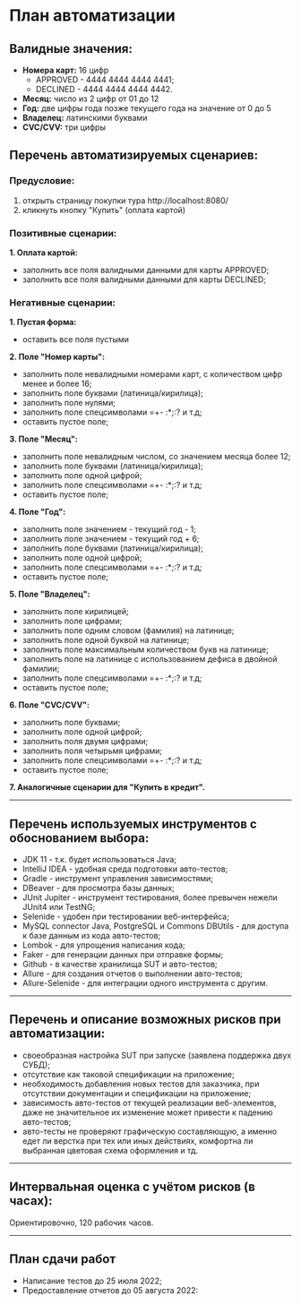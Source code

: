 # План автоматизации

## Валидные значения:
* **Номера карт:** 16 цифр
    * APPROVED - 4444 4444 4444 4441;
    * DECLINED - 4444 4444 4444 4442.
* **Месяц:** число из 2 цифр от 01 до 12
* **Год:** две цифры года позже текущего года на значение от 0 до 5
* **Владелец:** латинскими буквами
* **CVC/CVV:** три цифры

## Перечень автоматизируемых сценариев:

### Предусловие:
1. открыть страницу покупки тура http://localhost:8080/
2. кликнуть кнопку "Купить" (оплата картой)

### **Позитивные сценарии:**

  **1. Оплата картой:**
   - заполнить все поля валидными данными для карты APPROVED;
   - заполнить все поля валидными данными для карты DECLINED;
 

### **Негативные сценарии:**
**1. Пустая форма:**
  - оставить все поля пустыми

**2. Поле "Номер карты":**
  - заполнить поле невалидными номерами карт, с количеством цифр менее и более 16;
  - заполнить поле буквами (латиница/кирилица);
  - заполнить поле нулями;
  - заполнить поле спецсимволами =+- :*;:? и т.д;
  - оставить пустое поле;

**3. Поле "Месяц":**
  - заполнить поле невалидным числом, со значением месяца более 12;
  - заполнить поле буквами (латиница/кирилица);
  - заполнить поле одной цифрой;
  - заполнить поле спецсимволами =+- :*;:? и т.д;
  - оставить пустое поле;
  
**4. Поле "Год":**
  - заполнить поле значением - текущий год - 1;
  - заполнить поле значением - текущий год + 6;
  - заполнить поле буквами (латиница/кирилица);
  - заполнить поле одной цифрой;
  - заполнить поле спецсимволами =+- :*;:? и т.д;
  - оставить пустое поле;
 
**5. Поле "Владелец":**
  - заполнить поле кирилицей;
  - заполнить поле цифрами;
  - заполнить поле одним словом (фамилия) на латинице;
  - заполнить поле одной буквой на латинице;
  - заполнить поле максимальным количеством букв на латинице;
  - заполнить поле на латинице с использованием дефиса в двойной фамилии;
  - заполнить поле спецсимволами =+- :*;:? и т.д;
  - оставить пустое поле;

**6. Поле "CVC/CVV":**
  - заполнить поле буквами;
  - заполнить поле одной цифрой;
  - заполнить поля двумя цифрами;
  - заполнить поля четырьмя цифрами;
  - заполнить поле спецсимволами =+- :*;:? и т.д;
  - оставить пустое поле;

  
**7. Аналогичные  сценарии для "Купить в кредит".**

***
## Перечень используемых инструментов с обоснованием выбора:

- JDK 11 - т.к. будет использоваться Java;
- IntelliJ IDEA - удобная среда подготовки авто-тестов;
- Gradle - инструмент управления зависимостями;
- DBeaver - для просмотра базы данных; 
- JUnit Jupiter - инструмент тестирования, более превычен нежели JUnit4 или TestNG;
- Selenide - удобен при тестировании веб-интерфейса;
- MySQL connector Java, PostgreSQL и Commons DBUtils - для доступа к базе данным из кода авто-тестов;
- Lombok - для упрощения написания кода;
- Faker - для генерации данных при отправке формы;
- Github - в качестве хранилища SUT и авто-тестов;
- Allure - для создания отчетов о выполнении авто-тестов;
- Allure-Selenide - для интеграции одного инструмента с другим.
***

## Перечень и описание возможных рисков при автоматизации:

- своеобразная настройка SUT при запуске (заявлена поддержка двух СУБД);
- отсутствие как таковой спецификации на приложение;
- необходимость добавления новых тестов для заказчика, при отсутствии документации и спецификации на приложение;
- зависимость авто-тестов от текущей реализации веб-элементов, даже не значительное их изменение может привести к падению авто-тестов;
- авто-тесты не проверяют графическую составляющую, а именно едет ли верстка при тех или иных действиях, комфортна ли выбранная цветовая схема оформления и тд.
***

## Интервальная оценка с учётом рисков (в часах):
Ориентировочно, 120 рабочих часов.

***

## План сдачи работ

- Написание тестов до 25 июля 2022;
- Предоставление отчетов до 05 августа 2022: